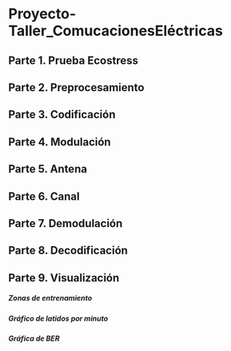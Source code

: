 # Proyecto-Taller_ComucacionesEléctricas
## Parte 1. Prueba Ecostress

## Parte 2. Preprocesamiento

## Parte 3. Codificación

## Parte 4. Modulación

## Parte 5. Antena

## Parte 6. Canal

## Parte 7. Demodulación

## Parte 8. Decodificación

## Parte 9. Visualización
##### Zonas de entrenamiento
##### Gráfico de latidos por minuto
##### Gráfica de BER
